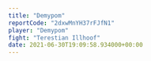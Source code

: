 ```yaml
---
title: "Demypom"
reportCode: "2dxwMnYH37rFJfN1"
player: "Demypom"
fight: "Terestian Illhoof"
date: 2021-06-30T19:09:58.934000+00:00
---
```

